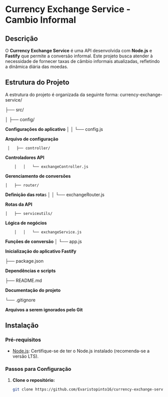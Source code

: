 # Currency Exchange Service - Cambio Informal

## Descrição

O **Currency Exchange Service** é uma API desenvolvida com **Node.js** e **Fastify** que permite a conversão informal. Este projeto busca atender à necessidade de fornecer taxas de câmbio informais atualizadas, refletindo a dinâmica diária das moedas.

## Estrutura do Projeto

A estrutura do projeto é organizada da seguinte forma:
currency-exchange-service/

├── src/

  │   ├── config/ 

**Configurações do aplicativo**
      │   │   └── config.js         

**Arquivo de configuração**

     │   ├── controller/           

**Controladores API**

        │   │   └── exchangeController.js  

 **Gerenciamento de conversões**

    │   ├── router/               

 **Definição das rota**s
        │   │   └── exchangeRouter.js   

**Rotas da API**

    │   ├── serviceutils/         

**Lógica de negócios**

        │   │   └── exchangeService.js   

**Funções de conversão**
    │   └── app.js                

 **Inicialização do aplicativo Fastify**

├── package.json          

**Dependências e scripts**

├── README.md         

**Documentação do projeto**

└── .gitignore      

 **Arquivos a serem ignorados pelo Git**

## Instalação

### Pré-requisitos

- [Node.js](https://nodejs.org/): Certifique-se de ter o Node.js instalado (recomenda-se a versão LTS).

### Passos para Configuração

1. **Clone o repositório:**

   ```bash
   git clone https://github.com/Evaristopinto16/currency-exchange-service
